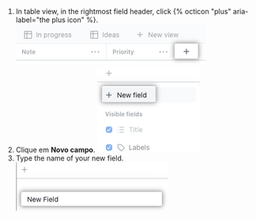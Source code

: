 1. In table view, in the rightmost field header, click {% octicon "plus" aria-label="the plus icon" %}. ![Screenshot showing new field button](/assets/images/help/projects-v2/new-field-button.png)
1. Clique em **Novo campo**. ![Screenshot showing new field menu item](/assets/images/help/projects-v2/new-field-menu-item.png)
1. Type the name of your new field. ![Screenshot showing the field name](/assets/images/help/projects-v2/new-field-name.png)
